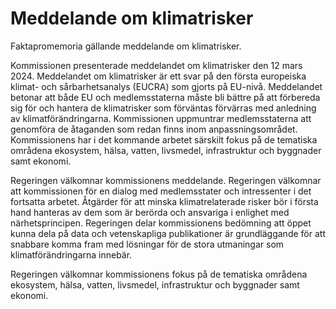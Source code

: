 # Meddelande om klimatrisker

Faktapromemoria gällande meddelande om klimatrisker.

Kommissionen presenterade meddelandet om klimatrisker den 12 mars 2024\. Meddelandet om klimatrisker är ett svar på den första europeiska klimat\- och sårbarhetsanalys (EUCRA) som gjorts på EU\-nivå. Meddelandet betonar att både EU och medlemsstaterna måste bli bättre på att förbereda sig för och hantera de klimatrisker som förväntas förvärras med anledning av klimatförändringarna. Kommissionen uppmuntrar medlemsstaterna att
genomföra de åtaganden som redan finns inom anpassningsområdet. Kommissionens har i det kommande arbetet särskilt fokus på de tematiska områdena ekosystem, hälsa, vatten, livsmedel, infrastruktur och byggnader samt ekonomi.

Regeringen välkomnar kommissionens meddelande. Regeringen
välkomnar att kommissionen för en dialog med medlemsstater och
intressenter i det fortsatta arbetet. Åtgärder för att minska klimatrelaterade
risker bör i första hand hanteras av dem som är berörda och ansvariga i
enlighet med närhetsprincipen. Regeringen delar kommissionens bedömning att öppet kunna dela på data och vetenskapliga publikationer är grundläggande för att snabbare komma fram med lösningar för de stora
utmaningar som klimatförändringarna innebär.

Regeringen välkomnar kommissionens fokus på de tematiska områdena
ekosystem, hälsa, vatten, livsmedel, infrastruktur och byggnader samt
ekonomi.
